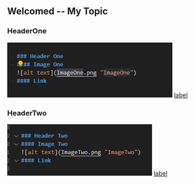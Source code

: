 ## Welcomed -- My Topic
### HeaderOne
![alt text](ImageOne.png "ImageOne")
[label](http://example.com)




### HeaderTwo
![alt text](ImageTwo.png "ImageTwo")
[label](http://example.com)


 
